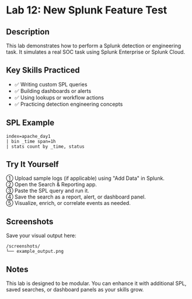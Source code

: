 # Lab 12: New Splunk Feature Test

## Description
This lab demonstrates how to perform a Splunk detection or engineering task. It simulates a real SOC task using Splunk Enterprise or Splunk Cloud.

## Key Skills Practiced
- ✅ Writing custom SPL queries
- ✅ Building dashboards or alerts
- ✅ Using lookups or workflow actions
- ✅ Practicing detection engineering concepts

## SPL Example
```spl
index=apache_day1
| bin _time span=1h
| stats count by _time, status
```

## Try It Yourself

① Upload sample logs (if applicable) using "Add Data" in Splunk.  
② Open the Search & Reporting app.  
③ Paste the SPL query and run it.  
④ Save the search as a report, alert, or dashboard panel.  
⑤ Visualize, enrich, or correlate events as needed.

## Screenshots
Save your visual output here:

```
/screenshots/
└── example_output.png
```

## Notes
This lab is designed to be modular. You can enhance it with additional SPL, saved searches, or dashboard panels as your skills grow.
